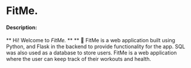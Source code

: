 # FitMe.


#### Description:

** Hi! Welcome to _FitMe._ **
** 💪 FitMe is a web application built using Python, and Flask in the backend to provide functionality for the app. SQL was also used as a database to store users. FitMe is a web application where the user can keep track of their workouts and health. 
